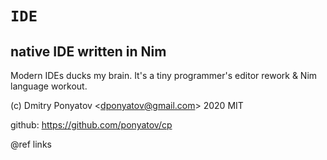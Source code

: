 #  `IDE`
## native IDE written in Nim

Modern IDEs ducks my brain.
It's a tiny programmer's editor rework & Nim language workout.

(c) Dmitry Ponyatov <<dponyatov@gmail.com>> 2020 MIT

github: https://github.com/ponyatov/cp


@ref links
